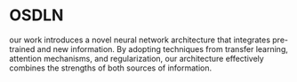 # OSDLN
our work introduces a novel neural network architecture that integrates pre-trained and new information. By adopting techniques from transfer learning, attention mechanisms, and regularization, our architecture effectively combines the strengths of both sources of information. 
